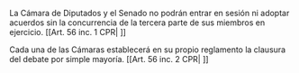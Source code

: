 La Cámara de Diputados y el Senado no podrán entrar en sesión ni adoptar acuerdos sin la concurrencia de la tercera parte de sus miembros en ejercicio. [[Art. 56 inc. 1 CPR| ]]

Cada una de las Cámaras establecerá en su propio reglamento la clausura del debate por simple mayoría. [[Art. 56 inc. 2 CPR| ]]